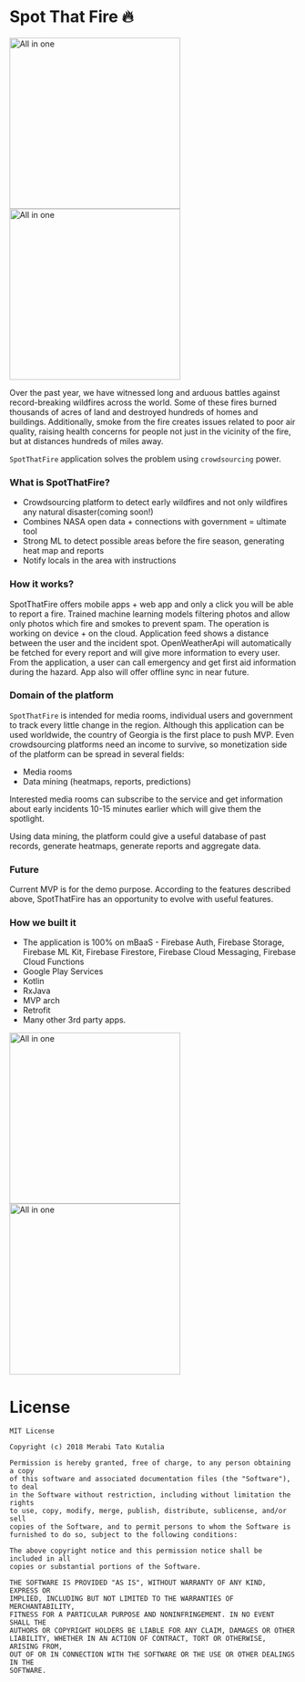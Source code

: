 # Spot That Fire 🔥


<img src="https://raw.githubusercontent.com/tatocaster/Spot-That-Fire/master/art/1.png" alt="All in one" width="300">
<img src="https://raw.githubusercontent.com/tatocaster/Spot-That-Fire/master/art/2.png" alt="All in one" width="300">

Over the past year, we have witnessed long and arduous battles against record-breaking wildfires across the world. Some of these fires burned thousands of acres of land and destroyed hundreds of homes and buildings. Additionally, smoke from the fire creates issues related to poor air quality, raising health concerns for people not just in the vicinity of the fire, but at distances hundreds of miles away.

`SpotThatFire` application solves the problem using `crowdsourcing` power.

### What is SpotThatFire?
- Crowdsourcing platform to detect early wildfires and not only wildfires any natural disaster(coming soon!)
- Combines NASA open data + connections with government = ultimate tool
- Strong ML to detect possible areas before the fire season, generating heat map and reports
- Notify locals in the area with instructions

### How it works?
SpotThatFire offers mobile apps + web app and only a click you will be able to report a fire. Trained machine learning models filtering photos and allow only photos which fire and smokes to prevent spam. The operation is working on device + on the cloud. Application feed shows a distance between the user and the incident spot.
OpenWeatherApi will automatically be fetched for every report and will give more information to every user. From the application, a user can call emergency and get first aid information during the hazard. App also will offer offline sync in near future.

### Domain of the platform
`SpotThatFire` is intended for media rooms, individual users and government to track every little change in the region. Although this application can be used worldwide, the country of Georgia is the first place to push MVP.
Even crowdsourcing platforms need an income to survive, so monetization side of the platform can be spread in several fields:
- Media rooms
- Data mining (heatmaps, reports, predictions)

Interested media rooms can subscribe to the service and get information about early incidents 10-15 minutes earlier which will give them the spotlight.

Using data mining, the platform could give a useful database of past records, generate heatmaps, generate reports and aggregate data.

### Future
Current MVP is for the demo purpose. According to the features described above, SpotThatFire has an opportunity to evolve with useful features.

### How we built it
- The application is 100% on mBaaS - Firebase Auth, Firebase Storage, Firebase ML Kit, Firebase Firestore, Firebase Cloud Messaging, Firebase Cloud Functions
- Google Play Services
- Kotlin
- RxJava
- MVP arch
- Retrofit
- Many other 3rd party apps.

<img src="https://raw.githubusercontent.com/tatocaster/Spot-That-Fire/master/art/3.png" alt="All in one" width="300">
<img src="https://raw.githubusercontent.com/tatocaster/Spot-That-Fire/master/art/4.png" alt="All in one" width="300">


# License
```
MIT License

Copyright (c) 2018 Merabi Tato Kutalia

Permission is hereby granted, free of charge, to any person obtaining a copy
of this software and associated documentation files (the "Software"), to deal
in the Software without restriction, including without limitation the rights
to use, copy, modify, merge, publish, distribute, sublicense, and/or sell
copies of the Software, and to permit persons to whom the Software is
furnished to do so, subject to the following conditions:

The above copyright notice and this permission notice shall be included in all
copies or substantial portions of the Software.

THE SOFTWARE IS PROVIDED "AS IS", WITHOUT WARRANTY OF ANY KIND, EXPRESS OR
IMPLIED, INCLUDING BUT NOT LIMITED TO THE WARRANTIES OF MERCHANTABILITY,
FITNESS FOR A PARTICULAR PURPOSE AND NONINFRINGEMENT. IN NO EVENT SHALL THE
AUTHORS OR COPYRIGHT HOLDERS BE LIABLE FOR ANY CLAIM, DAMAGES OR OTHER
LIABILITY, WHETHER IN AN ACTION OF CONTRACT, TORT OR OTHERWISE, ARISING FROM,
OUT OF OR IN CONNECTION WITH THE SOFTWARE OR THE USE OR OTHER DEALINGS IN THE
SOFTWARE.

```

